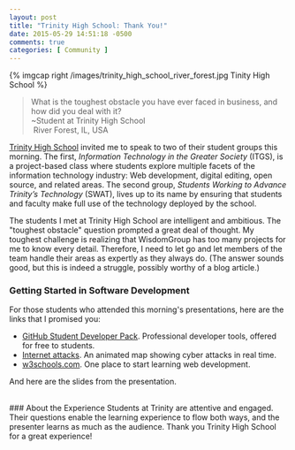 ```yaml
---
layout: post
title: "Trinity High School: Thank You!"
date: 2015-05-29 14:51:18 -0500
comments: true
categories: [ Community ]
---
```

{% imgcap right /images/trinity_high_school_river_forest.jpg Tinity High School %}
>What is the toughest obstacle you have ever faced in business, and how did you deal with it?<br/>~Student at Trinity High School<br/>&nbsp;River Forest, IL, USA

[Trinity High School](http://www.trinityhs.org/) invited me to speak to two of their student groups this morning. The first, _Information Technology in the Greater Society_ (ITGS), is a project-based class where students explore multiple facets of the information technology industry: Web development, digital editing, open source, and related areas. The second group, _Students Working to Advance Trinity’s Technology_ (SWAT), lives up to its name by ensuring that students and faculty make full use of the technology deployed by the school.
<!--more-->
The students I met at Trinity High School are intelligent and ambitious. The "toughest obstacle" question prompted a great deal of thought. My toughest challenge is realizing that WisdomGroup has too many projects for me to know every detail. Therefore, I need to let go and let members of the team handle their areas as expertly as they always do. (The answer sounds good, but this is indeed a struggle, possibly worthy of a blog article.) 

### Getting Started in Software Development
For those students who attended this morning's presentations, here are the links that I promised you:

* [GitHub Student Developer Pack](https://education.github.com/pack).  Professional developer tools, offered for free to students.
* [Internet attacks](http://map.ipviking.com/). An animated map showing cyber attacks in real time.
* [w3schools.com](http://www.w3schools.com/). One place to start learning web development.

And here are the slides from the presentation.

<center><script async class="speakerdeck-embed" data-id="3c1eebc95b8f4eb4b81ae48826a8ab0e" data-ratio="1.77777777777778" src="//speakerdeck.com/assets/embed.js"></script></center>

<br/>
### About the Experience
Students at Trinity are attentive and engaged. Their questions enable the learning experience to flow both ways, and the presenter learns as much as the audience. Thank you Trinity High School for a great experience!
